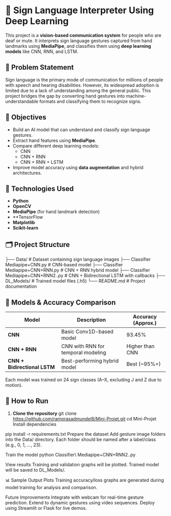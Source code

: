 
# 🧠 Sign Language Interpreter Using Deep Learning
This project is a **vision-based communication system** for people who are deaf or mute. It interprets sign language gestures captured from hand landmarks using **MediaPipe**, and classifies them using **deep learning models** like CNN, RNN, and LSTM.

## 📌 Problem Statement
Sign language is the primary mode of communication for millions of people with speech and hearing disabilities. However, its widespread adoption is limited due to a lack of understanding among the general public. This project bridges the gap by converting hand gestures into machine-understandable formats and classifying them to recognize signs.


## 🎯 Objectives
- Build an AI model that can understand and classify sign language gestures.
- Extract hand features using **MediaPipe**.
- Compare different deep learning models:
  - CNN
  - CNN + RNN
  - CNN + RNN + LSTM
- Improve model accuracy using **data augmentation** and hybrid architectures.

## 🧰 Technologies Used
- **Python**
- **OpenCV**
- **MediaPipe** (for hand landmark detection)
- **TensorFlow
- **Matplotlib**
- **Scikit-learn**

## 🗂️ Project Structure
├── Data/                         # Dataset containing sign language images
├── Classifier Mediapipe+CNN.py                # CNN-based model
├── Classifier Mediapipe+CNN+RNN.py            # CNN + RNN hybrid model
├── Classifier Mediapipe+CNN+RNN2..py          # CNN + Bidirectional LSTM with callbacks
├── DL_Models/                   # Trained model files (.h5)
└── README.md                    # Project documentation

## 🧪 Models & Accuracy Comparison

| Model                     | Description                         | Accuracy (Approx.) |
|--------------------------|-------------------------------------|---------------------|
| **CNN**                  | Basic Conv1D-based model             | 93.45%              |
| **CNN + RNN**            | CNN with RNN for temporal modeling   | Higher than CNN     |
| **CNN + Bidirectional LSTM** | Best-performing hybrid model       | Best (~95%+)        |

Each model was trained on 24 sign classes (A–X, excluding J and Z due to motion).

## 🚀 How to Run
1. **Clone the repository**
git clone https://github.com/ramprasadmundel8/Mini-Projet.git
cd Mini-Projet
Install dependencies

pip install -r requirements.txt
Prepare the dataset
Add gesture image folders into the Data/ directory.
Each folder should be named after a label/class (e.g., 0, 1, ..., 23).

Train the model
python Classifier\ Mediapipe+CNN+RNN2..py

View results
Training and validation graphs will be plotted.
Trained model will be saved to DL_Models/.

📊 Sample Output Plots
Training accuracy/loss graphs are generated during model training for analysis and comparison.



Future Improvements
Integrate with webcam for real-time gesture prediction.
Extend to dynamic gestures using video sequences.
Deploy using Streamlit or Flask for live demos.



